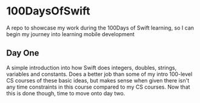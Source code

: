 # 100DaysOfSwift
A repo to showcase my work during the 100Days of Swift learning, so I can begin my journey into learning mobile development

## Day One
A simple introduction into how Swift does integers, doubles, strings, variables and constants. Does a better job than some of my intro 100-level CS courses of these basic ideas, but makes sense when given there isn't any time constraints in this course compared to my CS courses. Now that this is done though, time to move onto day two. 
